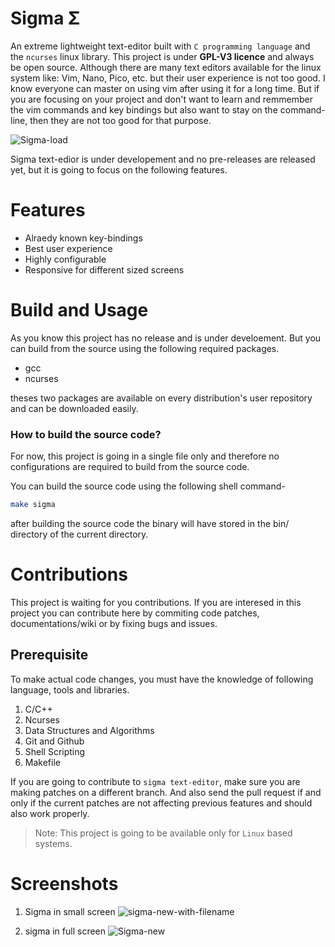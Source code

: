 # Sigma Σ
An extreme lightweight text-editor built with `C programming language` and the `ncurses` linux library. This project is under **GPL-V3 licence** and always be open source.
Although there are many text editors available for the linux system like: Vim, Nano, Pico, etc. but their user experience is not too good.
I know everyone can master on using vim after using it for a long time. But if you are focusing on your project and don't want to learn and remmember the vim commands and key bindings but also want to stay on the command-line, then they are not too good for that purpose.

![Sigma-load](https://user-images.githubusercontent.com/62652273/124428214-0a1f9780-dd8a-11eb-8f12-0d91f75c02f1.png)


Sigma text-edior is under developement and no pre-releases are released yet, but it is going to focus on the following features.

# Features
- Alraedy known key-bindings
- Best user experience
- Highly configurable
- Responsive for different sized screens

# Build and Usage
As you know this project has no release and is under develoement. But you can build from the source using the following required packages.
- gcc
- ncurses

theses two packages are available on every distribution's user repository and can be downloaded easily.

### How to build the source code?
For now, this project is going in a single file only and therefore no configurations are required to build from the source code.

You can build the source code using the following shell command-

```bash
make sigma
```

after building the source code the binary will have stored in the bin/ directory of the current directory.

# Contributions
This project is waiting for you contributions. If you are interesed in this project you can contribute here by commiting code patches, documentations/wiki or by fixing bugs and issues.

## Prerequisite
To make actual code changes, you must have the knowledge of following language, tools and libraries.

1. C/C++
2. Ncurses
3. Data Structures and Algorithms
5. Git and Github
6. Shell Scripting
7. Makefile

If you are going to contribute to `sigma text-editor`, make sure you are making patches on a different branch. And also send the pull request if and only if the current patches are not affecting previous features and should also work properly.

> Note: This project is going to be available only for `Linux` based systems.

# Screenshots

1. Sigma in small screen
![sigma-new-with-filename](https://user-images.githubusercontent.com/62652273/124428304-27ecfc80-dd8a-11eb-9f19-f5bdf962bd58.png)

2. sigma in full screen
![Sigma-new](https://user-images.githubusercontent.com/62652273/124428254-16a3f000-dd8a-11eb-909b-3f5d6979024b.png)

